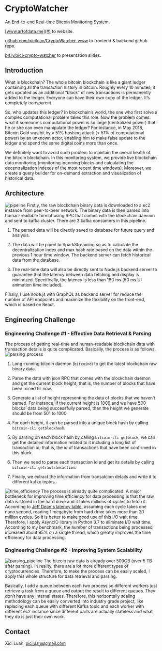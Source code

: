# CryptoWatcher

An End-to-end Real-time Bitcoin Monitoring System.

[www.artofdata.me](#) to website.

[github.com/xiciluan/CryptoWatcher-www](#) to frontend & backend github repo.

[bit.ly/xici-crypto-watcher](#) to presentation slides.


## Introduction
What is blockchain? The whole bitcoin blockchain is like a giant ledger containing all the transaction history in bitcoin. Roughly every 10 minutes, it gets updated as an additional “block” of new transactions is permanently added to the ledger. Everyone can have their own copy of the ledger. It’s completely transparent.

So, who updates this ledger? In blockchain’s world, the one who first solve a complex computational problem takes this role. Now the problem comes: what if someone's computational power is so large (centralized power) that he or she can even manipulate the ledger? For instance, in May 2018, Bitcoin Gold was hit by a 51% hashing attack (> 51% of computational power) by an unknown actor, enabling him to make false update to the ledger and spend the same digital coins more than once. 

We definitely want to avoid such problem to maintain the overal health of the bitcoin blockchain. In this monitoring system, we provide live blockchain data monitoring (monitoring incoming blocks and calculating the decentralization indexes of the most recent time windows). Moreover, we create a query builder for on-demand extraction and visualization of historical data.

## Architecture
![pipeline](https://github.com/xiciluan/CryptoWatcher/blob/master/Image/pipeline.png)
Firstly, the raw blockchain binary data is downloaded to a ec2 instance from peer-to-peer network.
The binary data is then parsed into human-readable format using RPC that comes with the blockchain daemon and sent to kafka cluster. There are 3 kafka consumers in this pipeline.

1. The parsed data will be directly saved to database for future query and analysis.
   
2. The data will be piped to SparkStreaming so as to calculate the decentralization index and max hash rate based on the data within the previous 1 hour time window. The backend server can fetch historical data from the database.
   
3. The real-time data will also be directly sent to Node.js backend server to guarantee that the latency between data fetching and display is minimized. Specifically, the latency is less than 180 ms (50 ms UI animation time included).
   
Finally, I use node.js with GraphQL as backend server for reduce the number of API endpoints and maximize the flexibility on the front-end, which is based on React. 


## Engineering Challenge
### Engineering Challenge #1 - Effective Data Retrieval & Parsing
The process of getting real-time and human-readable blockchain data with transaction details is quite complicated. Basically, the process is as follows. 
![parsing_process](https://github.com/xiciluan/CryptoWatcher/blob/master/Image/parsing_process.png)

1. Long-running bitcoin daemon (`bitcoind`) to get the latest blockchain raw binary data. 
   
2. Parse the data with json RPC that comes with the blockchain daemon and get the current block height; that is, the number of blocks that have been mined till now.
   
3. Generate a list of height representing the data of blocks that we haven’t parsed. For instance, if the current height is 1000 and we have 500 blocks’ data being successfully parsed, then the height we generate should be from 501 to 1000. 
   
4. For each height, it can be parsed into a unique block hash by calling `bitcoin-cli getblockhash`.
   
5. By parsing on each block hash by calling `bitcoin-cli getblock`, we can get the detailed information related to it including a long list of transaction id; that is, the id of transactions that have been confirmed in this block. 
   
6. Then we need to parse each transaction id and get its details by calling `bitcoin-cli getrawtransaction`. 
   
7. Finally, we extract the information from transatcion details and write it to different kafka topics.
   
![time_efficiency](https://github.com/xiciluan/CryptoWatcher/blob/master/Image/time_efficiency.png) 
The process is already quite complicated. A major bottleneck for improving time efficiency for data processing is that the raw data is stored in the hard drive and it takes millions of cycles to fetch it. According to [Jeff Dean's latency table](https://gist.github.com/jboner/2841832), assuming each cycle takes one nano second, reading 1 megabyte from hard drive takes more than 20 million cycles. So it is better to make good use of this I/O wait time. Therefore, I apply AsyncIO library in Python 3.7 to eliminate I/O wait time. According to my benchmark, the number of transactions being processed increased about 95% on a single thread, which greatly improves the time efficiency for data processing. 


### Engineering Challenge #2 - Improving System Scalability
![parsing_pipeline](https://github.com/xiciluan/CryptoWatcher/blob/master/Image/parsing_pipeline.png)
The bitcoin raw data is already over 500GB (over 5 TB after parsing). In reality, there are a lot more different types of cryptocurrencies. Therefore, to make the process can be easily scaled, I apply this whole structure for data retrieval and parsing. 

Basically, I add a queue between each two process so different workers just retrieve a task from a queue and output the result to different queues. They don’t have any internal states. Therefore, this horizontally scaling methodology can be easily converted into industry grade project, like replacing each queue with different Kafka topic and each worker with different ec2 instance since different parts are actually stateless and what they do is just their own work.


## Contact
Xici Luan: xiciluan@gmail.com